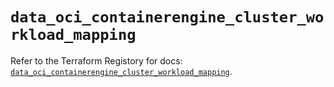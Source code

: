 # `data_oci_containerengine_cluster_workload_mapping`

Refer to the Terraform Registory for docs: [`data_oci_containerengine_cluster_workload_mapping`](https://registry.terraform.io/providers/oracle/oci/6.18.0/docs/data-sources/containerengine_cluster_workload_mapping).
